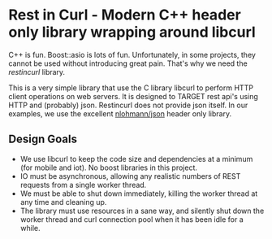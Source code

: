 # Rest in Curl - Modern C++ header only library wrapping around libcurl

C++ is fun. Boost::asio is lots of fun. Unfortunately, in some projects, they cannot be used without introducing great pain. That's why we need the *restincurl* library.

This is a very simple library that use the C library libcurl to perform HTTP client operations on web servers. It is designed to TARGET rest api's using HTTP and (probably) json. Restincurl does not provide json itself. In our examples, we use the excellent [nlohmann/json](https://github.com/nlohmann/json) header only library.

## Design Goals

- We use libcurl to keep the code size and dependencies at a minimum (for mobile and iot). No boost libraries in this project.
- IO must be asynchronous, allowing any realistic numbers of REST requests from a single worker thread.
- We must be able to shut down immediately, killing the worker thread at any time and cleaning up.
- The library must use resources in a sane way, and silently shut down the worker thread and curl connection pool when it has been idle for a while.


